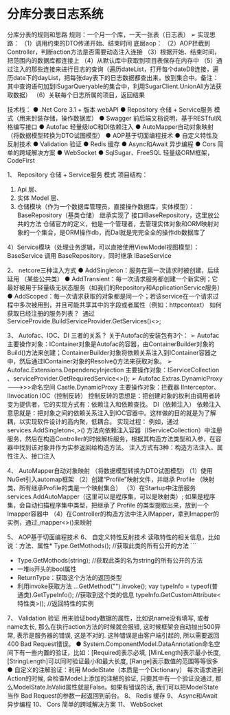 # 分库分表日志系统

分库分表的规则和思路
规则：一个月一个库，一天一张表（日志表）
➢ 实现思路：
（1）调用约束的DTO传递开始、结束时间
底层aop：
（2）AOP拦截到Controller，判断action方法是否需要动态注入连接
（3）根据开始、结束时间，把范围内的数据库都连接上
（4）从默认库中获取到项目表保存在内存中
（5）通过注入的那些连接来进行日志的查询（遍历dateList，打开每个dateDB连接，遍历date下的dayList，把每张day表下的日志数据都查出来，放到集合中。备注：其中查询语句加到ISugarQueryable的集合中，利用SugarClient.UnionAll方法获取数据）
（6）关联每个日志所属的项目，返回结果

技术栈：
● .Net Core 3.1 + 版本 webAPI
● Repository 仓储 + Service服务 模式（用来封装存储，操作数据库）
● Swagger 前后端文档说明，基于RESTful风格编写接口
● Autofac 轻量级IoC和DI依赖注入
● AutoMapper自动对象映射 （将数据模型转换为DTO试图模型）
● AOP基于切面编程技术
● 自定义特性及反射技术
● Validation 验证
● Redis 缓存
● Async和Await 异步编程
● Cors 简单的跨域解决方案
● WebSocket
● SqlSugar、FreeSQL 轻量级ORM框架，CodeFirst

1、 Repository 仓储 + Service服务 模式
项目结构：
1) Api 层、
2) 实体 Model 层、
3) 仓储模块（作为一个数据库管理员，直接操作数据库，实体模型）：BaseRepository（基类仓储） 继承实现了 接口IBaseRepository，这里放公共的方法
仓储官方的定义，他是一个管理者，去管理实体对象和ORM映射对象的一个集合，是ORM操作db，而Dal就是完完全全的操作db数据库了 

4）Service模块（处理业务逻辑，可以直接使用ViewModel视图模型）：BaseService 调用 BaseRepository，同时继承 IBaseService

2、 netcore三种注入方式
● AddSingleton：服务在第一次请求时被创建，后续延用 （某些公共类）
● AddTransient：每一次请求服务都创建一个新实例；它最好被用于轻量级无状态服务（如我们的Repository和ApplicationService服务）
● AddScoped：每一次请求获取的对象都是同一个；若该service在一个请求过程中多次被用到，并且可能共享其中的字段或者属性（例如：httpcontext）
如何获取已经注册的服务列表？ 
通过ServiceProvide.BuildServiceProvider.GetServices()<>;

3、 Autofac、IOC、DI 三者的关系？
关于Autofac的安装包有3个：
➢ Autofac 
主要操作对象：IContainer对象是Autofac的容器，由ContainerBuilder对象的Build()方法来创建；ContainerBuilder对象将依赖关系注入到IContainer容器之中，然后通过IContainer对象的Resolve<T>()方法来获取对象。
➢ Autofac.Extensions.DependencyInjection 
主要操作对象：IServiceCollection 、serviceProvider.GetRequiredService<>();
➢ Autofac.Extras.DynamicProxy --->>>命名空间 Castle.DynamicProxy 
主要操作对象：拦截器 IInterceptor、 IInvocation
IOC（控制反转）
控制反转的思想是：把创建对象的权利由调用者转变为提供者，它的实现方式有：依赖注入和依赖查找。
DI（依赖注入）
依赖注入意思就是：把对象之间的依赖关系注入到IOC容器中。这样做的目的就是为了解耦，以实现软件设计的高内聚，低耦合。
实现过程：
例如，通过services.AddSingleton<,>() 方法向依赖注入容器（IServiceCollection）中注册服务，然后在构造Controller的时候解析服务，根据其构造方法类型和入参，在容器中找到该对象并作为实参返回给构造方法。
注入方式有3种：构造方法注入、属性注入、接口注入

4、 AutoMapper自动对象映射 （将数据模型转换为DTO试图模型)
（1）使用NuGet引入automap框架
（2）创建“Profile”映射文件，并继承 Profile （映射类，所有继承Profile的类是一个映射集合）
（3）在Startup中注册服务 services.AddAutoMapper（这里可以是程序集，可以是映射类）; 如果是程序集，会自动扫描程序集中类型，把继承了 Profile 的类型提取出来，放到一个Imapper容器中
（4）在Controller的构造方法中注入IMapper，拿到Imapper的实例，通过_mapper<>()来映射

5、 AOP基于切面编程技术
6、 自定义特性反射技术
读取特性的相关信息，比如说：方法、属性* Type.GetMothods();  //获取此类的所有公开的方法 ```
* Type.GetMothods(string);  //获取此类的名为string的所有公开的方法
* 一堆is开头的bool属性
* ReturnType：获取这个方法的返回类型
* 利用invoke获取方法  ...GetMethod("").invoke();
vay typeInfo = typeof(普通类).GetTypeInfo();  //获取到这个类的信息
typeInfo.GetCustomAttribute<特性类>();  //返回特性的实例 

7、 Validation 验证
用来验证body数据的属性，比如说name没有填写, 或者name太长, 那么在执行action方法的时候就会报错, 这时候框架会自动抛出500异常, 表示是服务器的错误, 这是不对的. 这种错误是由客户端引起的, 所以需要返回400 Bad Request错误。
● System.ComponentModel.DataAnnotation命名空间下有一些内置的验证，比如：[Required]表示必填, [MinLength]表示最小长度, [StringLength]可以同时验证最小和最大长度, [Range]表示数值的范围等等很多
● 自定义的注解验证：利用 ModelState（本质是一个Dictionary）
每次请求进到Action的时候, 会检查Model上添加的注解的验证, 只要其中有一个验证没通过, 那么ModelState.IsValid属性就是False。如果有错误的话, 我们可以把ModelState当作 Bad Request的参数一起返回到前台。
8、 Redis 缓存
9、 Async和Await 异步编程
10、 Cors 简单的跨域解决方案
11、 WebSocket



